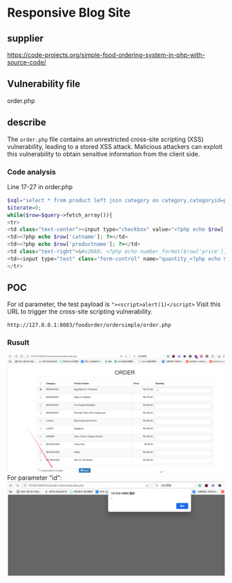 # Responsive Blog Site #

## supplier ##

https://code-projects.org/simple-food-ordering-system-in-php-with-source-code/

## Vulnerability file ##

order.php

## describe ##

The `order.php` file contains an unrestricted cross-site scripting (XSS) vulnerability, leading to a stored XSS attack. Malicious attackers can exploit this vulnerability to obtain sensitive information from the client side.

### Code analysis ###

Line 17-27 in order.php

```php
$sql="select * from product left join category on category.categoryid=product.categoryid order by product.categoryid asc, productname asc";
$iterate=0;
while($row=$query->fetch_array()){
<tr>
<td class="text-center"><input type="checkbox" value="<?php echo $row['productid']; ?>||<?php echo $iterate; ?>" name="productid[]" style=""></td>
<td><?php echo $row['catname']; ?></td>
<td><?php echo $row['productname']; ?></td>
<td class="text-right">&#x20A8; <?php echo number_format($row['price'], 2); ?></td>
<td><input type="text" class="form-control" name="quantity_<?php echo $iterate; ?>"></td>
</tr>
```

## POC ##
For id parameter, the test payload is `"><script>alert(1)</script>`
Visit this URL to trigger the cross-site scripting vulnerability.

```
http://127.0.0.1:8083/foodorder/ordersimple/order.php
```

### Rusult ###
![image](https://github.com/asd1238525/cve/blob/main/4328a7d60ac7e12a59747ca6c605d8b4.png)
For parameter "id":
![image](https://github.com/asd1238525/cve/blob/main/fb381e7d-9408-42e2-b076-a5d433af0cd4.png)
